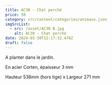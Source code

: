 ```yaml
---
title: AC30 - Chat perché
price: 50
category: src/content/categories/animaux.json
imgSrcList:
  - src: /asset/AC30 B.jpg
    alt: AC30 - Chat perché
date: 2024-05-30T12:17:32.470Z
draft: false
---
```


A planter dans le jardin.

En acier Corten, épaisseur 3 mm

Hauteur 538mm (hors tige) x Largeur 271 mm
